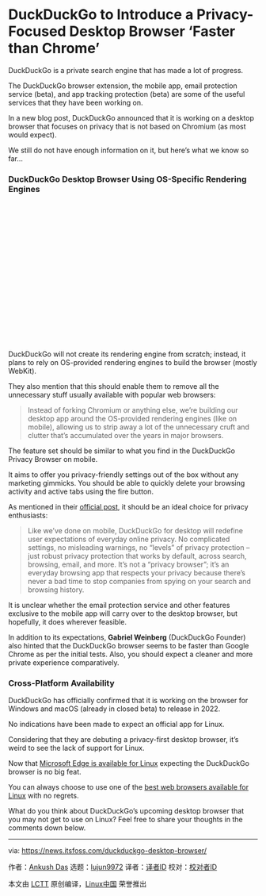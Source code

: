 [#]: subject: "DuckDuckGo to Introduce a Privacy-Focused Desktop Browser ‘Faster than Chrome’"
[#]: via: "https://news.itsfoss.com/duckduckgo-desktop-browser/"
[#]: author: "Ankush Das https://news.itsfoss.com/author/ankush/"
[#]: collector: "lujun9972"
[#]: translator: " "
[#]: reviewer: " "
[#]: publisher: " "
[#]: url: " "

DuckDuckGo to Introduce a Privacy-Focused Desktop Browser ‘Faster than Chrome’
======

DuckDuckGo is a private search engine that has made a lot of progress.

The DuckDuckGo browser extension, the mobile app, email protection service (beta), and app tracking protection (beta) are some of the useful services that they have been working on.

In a new blog post, DuckDuckGo announced that it is working on a desktop browser that focuses on privacy that is not based on Chromium (as most would expect).

We still do not have enough information on it, but here’s what we know so far…

### DuckDuckGo Desktop Browser Using OS-Specific Rendering Engines

![First Look at DuckDuckGo Desktop Browser][1]

DuckDuckGo will not create its rendering engine from scratch; instead, it plans to rely on OS-provided rendering engines to build the browser (mostly WebKit).

They also mention that this should enable them to remove all the unnecessary stuff usually available with popular web browsers:

> Instead of forking Chromium or anything else, we’re building our desktop app around the OS-provided rendering engines (like on mobile), allowing us to strip away a lot of the unnecessary cruft and clutter that’s accumulated over the years in major browsers.

The feature set should be similar to what you find in the DuckDuckGo Privacy Browser on mobile.

It aims to offer you privacy-friendly settings out of the box without any marketing gimmicks. You should be able to quickly delete your browsing activity and active tabs using the fire button.

As mentioned in their [official post][2], it should be an ideal choice for privacy enthusiasts:

> Like we’ve done on mobile, DuckDuckGo for desktop will redefine user expectations of everyday online privacy. No complicated settings, no misleading warnings, no “levels” of privacy protection – just robust privacy protection that works by default, across search, browsing, email, and more. It’s not a “privacy browser”; it’s an everyday browsing app that respects your privacy because there’s never a bad time to stop companies from spying on your search and browsing history.

It is unclear whether the email protection service and other features exclusive to the mobile app will carry over to the desktop browser, but hopefully, it does wherever feasible.

In addition to its expectations, **Gabriel Weinberg** (DuckDuckGo Founder) also hinted that the DuckDuckGo browser seems to be faster than Google Chrome as per the initial tests. Also, you should expect a cleaner and more private experience comparatively.

### Cross-Platform Availability

DuckDuckGo has officially confirmed that it is working on the browser for Windows and macOS (already in closed beta) to release in 2022.

No indications have been made to expect an official app for Linux.

Considering that they are debuting a privacy-first desktop browser, it’s weird to see the lack of support for Linux.

Now that [Microsoft Edge is available for Linux][3] expecting the DuckDuckGo browser is no big feat.

You can always choose to use one of the [best web browsers available for Linux][4] with no regrets.

What do you think about DuckDuckGo’s upcoming desktop browser that you may not get to use on Linux? Feel free to share your thoughts in the comments down below.

--------------------------------------------------------------------------------

via: https://news.itsfoss.com/duckduckgo-desktop-browser/

作者：[Ankush Das][a]
选题：[lujun9972][b]
译者：[译者ID](https://github.com/译者ID)
校对：[校对者ID](https://github.com/校对者ID)

本文由 [LCTT](https://github.com/LCTT/TranslateProject) 原创编译，[Linux中国](https://linux.cn/) 荣誉推出

[a]: https://news.itsfoss.com/author/ankush/
[b]: https://github.com/lujun9972
[1]: data:image/svg+xml;base64,PHN2ZyBoZWlnaHQ9IjQzOSIgd2lkdGg9Ijc4MCIgeG1sbnM9Imh0dHA6Ly93d3cudzMub3JnLzIwMDAvc3ZnIiB2ZXJzaW9uPSIxLjEiLz4=
[2]: https://spreadprivacy.com/duckduckgo-2021-review/
[3]: https://news.itsfoss.com/microsoft-edge-stable-release/
[4]: https://itsfoss.com/best-browsers-ubuntu-linux/
